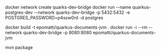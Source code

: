 docker network create quarks-dev-bridge
docker run --name quarkus-postgres-dev --network quarks-dev-bridge -p 5432:5432 -e POSTGRES_PASSWORD=p4ssw0rd -d postgres

docker build -t epomatti/quarkus-documents-jvm .
docker run -i --rm --network quarks-dev-bridge -p 8080:8080 epomatti/quarkus-documents-jvm


mvn package

